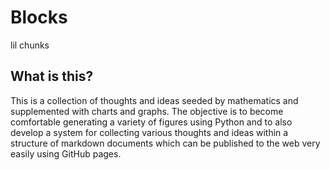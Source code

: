 # Blocks
lil chunks

## What is this?
This is a collection of thoughts and ideas seeded by mathematics and
supplemented with charts and graphs. The objective is to become comfortable
generating a variety of figures using Python and to also develop a system for
collecting various thoughts and ideas within a structure of markdown documents
which can be published to the web very easily using GitHub pages.
